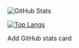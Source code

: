 ![GitHub Stats](https://github-readme-stats.vercel.app/api?username=imsabrinna&show_icons=true&theme=monokai)

[![Top Langs](https://github-readme-stats.vercel.app/api/top-langs/?username=imsabrinna)](https://github.com/anuraghazra/github-readme-stats)




















Add GitHub stats card
